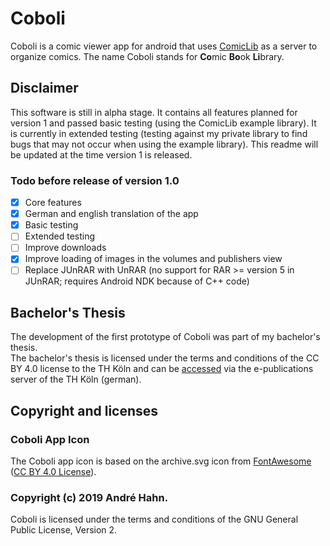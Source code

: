 # Coboli
Coboli is a comic viewer app for android that uses [ComicLib](https://github.com/ahahn94/ComicLib) as a server to organize comics.
The name Coboli stands for **Co**mic **Bo**ok **Li**brary.

## Disclaimer

This software is still in alpha stage. It contains all features planned for version 1 and passed basic testing (using the ComicLib example library).
It is currently in extended testing (testing against my private library to find bugs that may not occur when using the example library).
This readme will be updated at the time version 1 is released.

### Todo before release of version 1.0
- [x] Core features
- [x] German and english translation of the app
- [x] Basic testing
- [ ] Extended testing
- [ ] Improve downloads
- [x] Improve loading of images in the volumes and publishers view
- [ ] Replace JUnRAR with UnRAR (no support for RAR >= version 5 in JUnRAR; requires Android NDK because of C++ code)

## Bachelor's Thesis
The development of the first prototype of Coboli was part of my bachelor's thesis.  
The bachelor's thesis is licensed under the terms and conditions of the CC BY 4.0 license to the TH Köln
and can be [accessed](https://epb.bibl.th-koeln.de/frontdoor/index/index/start/0/rows/10/sortfield/score/sortorder/desc/searchtype/simple/query/Andr%C3%A9+Hahn/docId/1434) via the e-publications server of the TH Köln (german).

## Copyright and licenses

### Coboli App Icon
The Coboli app icon is based on the archive.svg icon from [FontAwesome](https://fontawesome.com) ([CC BY 4.0 License](https://creativecommons.org/licenses/by/4.0/legalcode)).

### Copyright (c) 2019 André Hahn.
Coboli is licensed under the terms and conditions of the GNU General Public License, Version 2.
